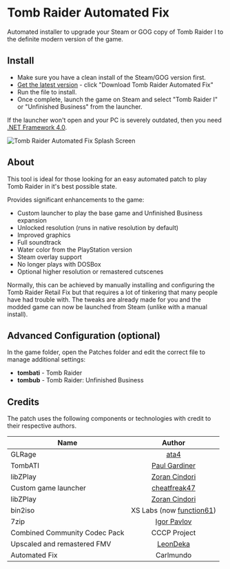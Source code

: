 # Tomb Raider Automated Fix
Automated installer to upgrade your Steam or GOG copy of Tomb Raider I to the definite modern version of the game.

## Install
* Make sure you have a clean install of the Steam/GOG version first.
* [Get the latest version](https://github.com/Carlmundo/TombRaider-AutomatedFix/releases/tag/release)  - click "Download Tomb Raider Automated Fix"
* Run the file to install.
* Once complete, launch the game on Steam and select "Tomb Raider I" or "Unfinished Business" from the launcher.

If the launcher won't open and your PC is severely outdated, then you need [.NET Framework 4.0](https://www.microsoft.com/en-gb/download/details.aspx?id=17718).

![Tomb Raider Automated Fix Splash Screen](https://steamuserimages-a.akamaihd.net/ugc/784036350510668852/E0C9EB9AF37F5FE7FA125271405D07F10AA34039/)

## About
This tool is ideal for those looking for an easy automated patch to play Tomb Raider in it's best possible state.

Provides significant enhancements to the game:
* Custom launcher to play the base game and Unfinished Business expansion
* Unlocked resolution (runs in native resolution by default)
* Improved graphics
* Full soundtrack
* Water color from the PlayStation version
* Steam overlay support
* No longer plays with DOSBox
* Optional higher resolution or remastered cutscenes

Normally, this can be achieved by manually installing and configuring the Tomb Raider Retail Fix but that requires a lot of tinkering that many people have had trouble with. The tweaks are already made for you and the modded game can now be launched from Steam (unlike with a manual install).

## Advanced Configuration (optional)
In the game folder, open the Patches folder and edit the correct file to manage additional settings:

* **tombati** - Tomb Raider
* **tombub** - Tomb Raider: Unfinished Business

## Credits
The patch uses the following components or technologies with credit to their respective authors.

| Name                          | Author                                               |
| ----------------------------- |:----------------------------------------------------:|
| GLRage                        | [ata4](https://github.com/ata4/glrage)               |
| TombATI                       | [Paul Gardiner](http://www.glidos.net/)              |
| libZPlay                      | [Zoran Cindori](http://www.inet.hr/~zcindori/)       |
| Custom game launcher          | [cheatfreak47](http://cheatfreak47.cf/)              |
| libZPlay                      | [Zoran Cindori](http://www.inet.hr/~zcindori/)       |
| bin2iso                       | XS Labs (now [function61](https://function61.com))   |
| 7zip                          | [Igor Pavlov](https://www.7-zip.org/)                |
| Combined Community Codec Pack | CCCP Project                                         |
| Upscaled and remastered FMV	  | [LeonDeka](https://www.youtube.com/user/LeoDarkSide) |
| Automated Fix                 | Carlmundo                                            |
